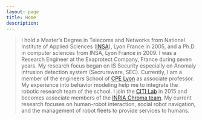 ```yaml
---
layout: page
title: Home
description: 
---
```



>I hold a Master’s Degree in Telecoms and Networks from National Institute of Applied Sciences ([INSA](https://www.insa-lyon.fr/)), Lyon France in 2005, and a Ph.D. in computer sciences from INSA, Lyon France in 2009.
>I was a Research Engineer at the Exaprotect Company, France during seven years. 
>My research focus began on IS Security especially on Anomaly intrusion detection system (Secrureware, SEC). 
>Currently, I am a member of the engineers School of [CPE Lyon](https://www.cpe.fr/) as associate professor. 
>My experience into behavior modeling help me to integrate the robotic research team of the school. 
>I join the [CITI Lab](http://www.citi-lab.fr/) in 2015 and becomes associate members of the [INRIA Chroma team](https://team.inria.fr/chroma/). 
>My current research focuses on human-robot interaction, social robot navigation, and the management of robot fleets to provide services to humans.
